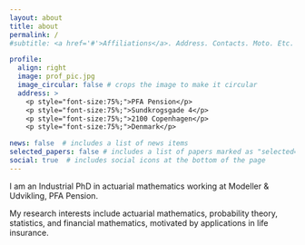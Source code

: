 ```yaml
---
layout: about
title: about
permalink: /
#subtitle: <a href='#'>Affiliations</a>. Address. Contacts. Moto. Etc.

profile:
  align: right
  image: prof_pic.jpg
  image_circular: false # crops the image to make it circular
  address: >
    <p style="font-size:75%;">PFA Pension</p>
    <p style="font-size:75%;">Sundkrogsgade 4</p>
    <p style="font-size:75%;">2100 Copenhagen</p>
    <p style="font-size:75%;">Denmark</p>

news: false  # includes a list of news items
selected_papers: false # includes a list of papers marked as "selected={true}"
social: true  # includes social icons at the bottom of the page
---
```


I am an Industrial PhD in actuarial mathematics working at Modeller \& Udvikling, PFA Pension. 

My research interests include actuarial mathematics, probability theory, statistics, and financial mathematics, motivated by applications in life insurance. 
